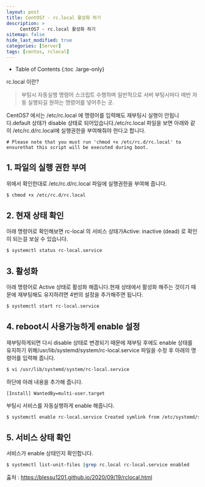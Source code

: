 ```yaml
---
layout: post
title: CentOS7 - rc.local 활성화 하기
description: >
     CentOS7 - rc.local 활성화 하기
sitemap: false
hide_last_modified: true
categories: [Server]
tags: [centos, rclocal]
---
```


- Table of Contents
{:toc .large-only}

rc.local 이란?

> 부팅시 자동실행 명령어 스크립트 수행하며 일반적으로 서버 부팅시마다 매번 자동 실행되길 원하는 명령어를 넣어주는 곳.

CentOS7 에서는 /etc/rc.local 에 명령어를 입력해도 재부팅시 실행이 안됩니다.default 상태가 disable 상태로 되어있습니다./etc/rc.local 파일을 보면 아래와 같이 /etc/rc.d/rc.local에 실행권한을 부여해줘야 한다고 합니다.

`# Please note that you must run 'chmod +x /etc/rc.d/rc.local' to ensurethat this script will be executed during boot.`

## 1. 파일의 실행 권한 부여

위에서 확인한대로 /etc/rc.d/rc.local 파일에 실행권한을 부여해 줍니다.
```bash
$ chmod +x /etc/rc.d/rc.local
```
## 2. 현재 상태 확인

아래 명령어로 확인해보면 rc-local 의 서비스 상태가Active: inactive (dead) 로 확인이 되는걸 보실 수 있습니다.
```bash
$ systemctl status rc-local.service
```
## 3. 활성화

아래 명령어로 Active 상태로 활성화 해줍니다.현재 상태에서 활성화 해주는 것이기 때문에 재부팅해도 유지하려면 4번의 설정을 추가해주면 됩니다.
```bash
$ systemctl start rc-local.service
```
## 4. reboot시 사용가능하게 enable 설정

재부팅하게되면 다시 disable 상태로 변경되기 때문에 재부팅 후에도 enable 상태를 유지하기 위해/usr/lib/systemd/system/rc-local.service 파일을 수정 후 아래의 명령어를 입력해 줍니다.
```bash
$ vi /usr/lib/systemd/system/rc-local.service
```
하단에 아래 내용을 추가해 줍니다.
```shell
[Install] WantedBy=multi-user.target
```
부팅시 서비스를 자동실행하게 enable 해줍니다.
```bash
$ systemctl enable rc-local.service Created symlink from /etc/systemd/system/multi-user.target.wants/rc-local.service to /usr/lib/systemd/system/rc-local.service.
```
## 5. 서비스 상태 확인

서비스가 enable 상태인지 확인합니다.
```bash
$ systemctl list-unit-files |grep rc.local rc-local.service enabled
```

춣처 : https://blessu1201.github.io/2020/09/19/rclocal.html